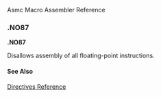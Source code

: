 Asmc Macro Assembler Reference

### .NO87

**.NO87**

Disallows assembly of all floating-point instructions.

#### See Also

[Directives Reference](readme.md)